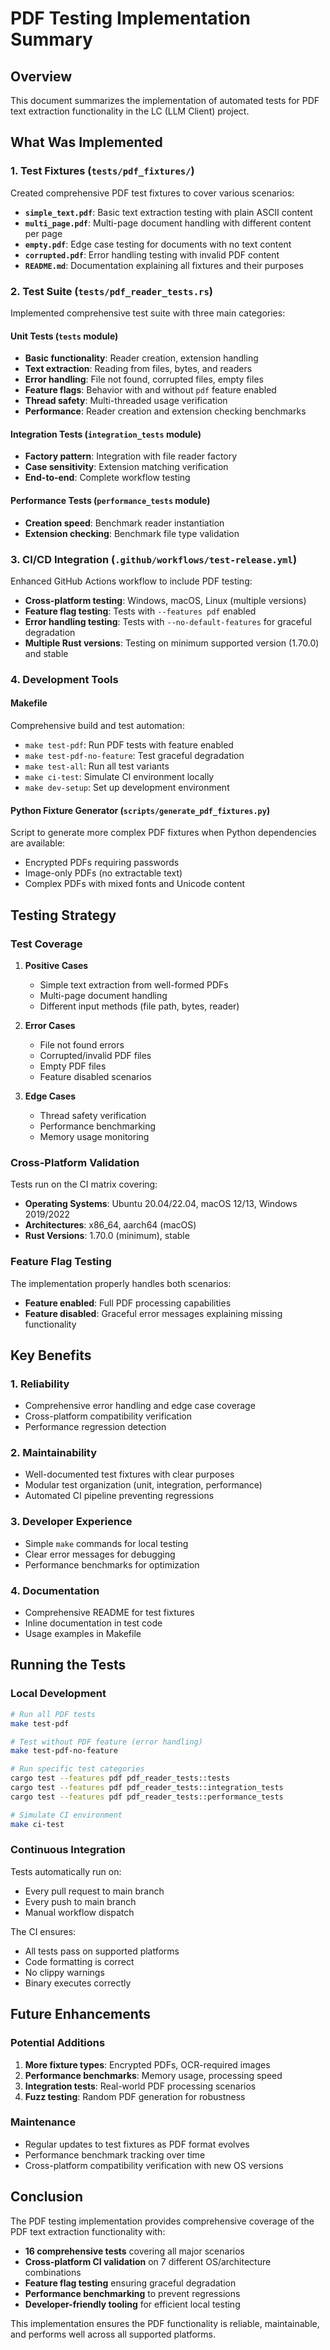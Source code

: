 # PDF Testing Implementation Summary

## Overview

This document summarizes the implementation of automated tests for PDF text extraction functionality in the LC (LLM Client) project.

## What Was Implemented

### 1. Test Fixtures (`tests/pdf_fixtures/`)

Created comprehensive PDF test fixtures to cover various scenarios:

- **`simple_text.pdf`**: Basic text extraction testing with plain ASCII content
- **`multi_page.pdf`**: Multi-page document handling with different content per page
- **`empty.pdf`**: Edge case testing for documents with no text content
- **`corrupted.pdf`**: Error handling testing with invalid PDF content
- **`README.md`**: Documentation explaining all fixtures and their purposes

### 2. Test Suite (`tests/pdf_reader_tests.rs`)

Implemented comprehensive test suite with three main categories:

#### Unit Tests (`tests` module)
- **Basic functionality**: Reader creation, extension handling
- **Text extraction**: Reading from files, bytes, and readers
- **Error handling**: File not found, corrupted files, empty files
- **Feature flags**: Behavior with and without `pdf` feature enabled
- **Thread safety**: Multi-threaded usage verification
- **Performance**: Reader creation and extension checking benchmarks

#### Integration Tests (`integration_tests` module)
- **Factory pattern**: Integration with file reader factory
- **Case sensitivity**: Extension matching verification
- **End-to-end**: Complete workflow testing

#### Performance Tests (`performance_tests` module)
- **Creation speed**: Benchmark reader instantiation
- **Extension checking**: Benchmark file type validation

### 3. CI/CD Integration (`.github/workflows/test-release.yml`)

Enhanced GitHub Actions workflow to include PDF testing:

- **Cross-platform testing**: Windows, macOS, Linux (multiple versions)
- **Feature flag testing**: Tests with `--features pdf` enabled
- **Error handling testing**: Tests with `--no-default-features` for graceful degradation
- **Multiple Rust versions**: Testing on minimum supported version (1.70.0) and stable

### 4. Development Tools

#### Makefile
Comprehensive build and test automation:
- `make test-pdf`: Run PDF tests with feature enabled
- `make test-pdf-no-feature`: Test graceful degradation
- `make test-all`: Run all test variants
- `make ci-test`: Simulate CI environment locally
- `make dev-setup`: Set up development environment

#### Python Fixture Generator (`scripts/generate_pdf_fixtures.py`)
Script to generate more complex PDF fixtures when Python dependencies are available:
- Encrypted PDFs requiring passwords
- Image-only PDFs (no extractable text)
- Complex PDFs with mixed fonts and Unicode content

## Testing Strategy

### Test Coverage

1. **Positive Cases**
   - Simple text extraction from well-formed PDFs
   - Multi-page document handling
   - Different input methods (file path, bytes, reader)

2. **Error Cases**
   - File not found errors
   - Corrupted/invalid PDF files
   - Empty PDF files
   - Feature disabled scenarios

3. **Edge Cases**
   - Thread safety verification
   - Performance benchmarking
   - Memory usage monitoring

### Cross-Platform Validation

Tests run on the CI matrix covering:
- **Operating Systems**: Ubuntu 20.04/22.04, macOS 12/13, Windows 2019/2022
- **Architectures**: x86_64, aarch64 (macOS)
- **Rust Versions**: 1.70.0 (minimum), stable

### Feature Flag Testing

The implementation properly handles both scenarios:
- **Feature enabled**: Full PDF processing capabilities
- **Feature disabled**: Graceful error messages explaining missing functionality

## Key Benefits

### 1. Reliability
- Comprehensive error handling and edge case coverage
- Cross-platform compatibility verification
- Performance regression detection

### 2. Maintainability
- Well-documented test fixtures with clear purposes
- Modular test organization (unit, integration, performance)
- Automated CI pipeline preventing regressions

### 3. Developer Experience
- Simple `make` commands for local testing
- Clear error messages for debugging
- Performance benchmarks for optimization

### 4. Documentation
- Comprehensive README for test fixtures
- Inline documentation in test code
- Usage examples in Makefile

## Running the Tests

### Local Development
```bash
# Run all PDF tests
make test-pdf

# Test without PDF feature (error handling)
make test-pdf-no-feature

# Run specific test categories
cargo test --features pdf pdf_reader_tests::tests
cargo test --features pdf pdf_reader_tests::integration_tests
cargo test --features pdf pdf_reader_tests::performance_tests

# Simulate CI environment
make ci-test
```

### Continuous Integration

Tests automatically run on:
- Every pull request to main branch
- Every push to main branch
- Manual workflow dispatch

The CI ensures:
- All tests pass on supported platforms
- Code formatting is correct
- No clippy warnings
- Binary executes correctly

## Future Enhancements

### Potential Additions
1. **More fixture types**: Encrypted PDFs, OCR-required images
2. **Performance benchmarks**: Memory usage, processing speed
3. **Integration tests**: Real-world PDF processing scenarios
4. **Fuzz testing**: Random PDF generation for robustness

### Maintenance
- Regular updates to test fixtures as PDF format evolves
- Performance benchmark tracking over time
- Cross-platform compatibility verification with new OS versions

## Conclusion

The PDF testing implementation provides comprehensive coverage of the PDF text extraction functionality with:

- **16 comprehensive tests** covering all major scenarios
- **Cross-platform CI validation** on 7 different OS/architecture combinations
- **Feature flag testing** ensuring graceful degradation
- **Performance benchmarking** to prevent regressions
- **Developer-friendly tooling** for efficient local testing

This implementation ensures the PDF functionality is reliable, maintainable, and performs well across all supported platforms.
